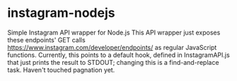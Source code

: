 # instagram-nodejs

Simple Instagram API wrapper for Node.js
This API wrapper just exposes these endpoints' GET calls https://www.instagram.com/developer/endpoints/ as regular JavaScript functions. Currently, this points to a default hook, defined in InstagramAPI.js that just prints the result to STDOUT; changing this is a find-and-replace task. Haven't touched pagnation yet. 



